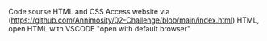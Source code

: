 Code sourse HTML and CSS
Access website via (https://github.com/Annimosity/02-Challenge/blob/main/index.html) HTML, open HTML with VSCODE "open with default browser"
